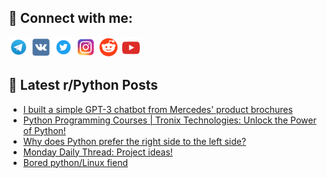 ## 🔎 Connect with me:
[<img src="https://github.com/bullbesh/bullbesh/blob/main/images/Telegram.png" width="32" height="32" />](https://t.me/bullbesh)
[<img src="https://github.com/bullbesh/bullbesh/blob/main/images/VK.png" width="32" height="32" />](https://vk.com/bullbesh)
[<img src="https://github.com/bullbesh/bullbesh/blob/main/images/Twitter.png" width="32" height="32" />](https://twitter.com/bullbesh1)
[<img src="https://github.com/bullbesh/bullbesh/blob/main/images/Instagram.png" width="32" height="32" />](https://www.instagram.com/bullbesh)
[<img src="https://github.com/bullbesh/bullbesh/blob/main/images/Reddit.png" width="32" height="32" />](https://www.reddit.com/user/bullbesh)
[<img src="https://github.com/bullbesh/bullbesh/blob/main/images/YouTube.png" width="32" height="32" />](https://www.youtube.com/channel/UCtfjRs6uzgq5mfm8S06WTcg)

## 📕 Latest r/Python Posts
<!-- BLOG-POST-LIST:START -->
- [I built a simple GPT-3 chatbot from Mercedes&#39; product brochures](https://www.reddit.com/r/Python/comments/15keeyj/i_built_a_simple_gpt3_chatbot_from_mercedes/)
- [Python Programming Courses | Tronix Technologies: Unlock the Power of Python!](https://www.reddit.com/r/Python/comments/15k9ueo/python_programming_courses_tronix_technologies/)
- [Why does Python prefer the right side to the left side?](https://www.reddit.com/r/Python/comments/15k79mg/why_does_python_prefer_the_right_side_to_the_left/)
- [Monday Daily Thread: Project ideas!](https://www.reddit.com/r/Python/comments/15k4qwj/monday_daily_thread_project_ideas/)
- [Bored python/Linux fiend](https://www.reddit.com/r/Python/comments/15k37r5/bored_pythonlinux_fiend/)
<!-- BLOG-POST-LIST:END -->

